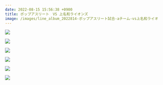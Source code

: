 ```yaml
---
date: 2022-08-15 15:56:38 +0900
title: ポップアスリート　VS 上名和ライオンズ
image: /images/line_album_2022814-ポップアスリート試合-aチーム-vs上名和ライオンズ_220815_131.jpg
---
```

![](/images/line_album_2022814-ポップアスリート試合-aチーム-vs上名和ライオンズ_220815_77.jpg)

![](/images/line_album_2022814-ポップアスリート試合-aチーム-vs上名和ライオンズ_220815_58.jpg)

![](/images/line_album_2022814-ポップアスリート試合-aチーム-vs上名和ライオンズ_220815_53.jpg)

![](/images/line_album_2022814-ポップアスリート試合-aチーム-vs上名和ライオンズ_220815_127.jpg)

![](/images/line_album_2022814-ポップアスリート試合-aチーム-vs上名和ライオンズ_220815_121.jpg)

![](/images/line_album_2022814-ポップアスリート試合-aチーム-vs上名和ライオンズ_220815_35.jpg)